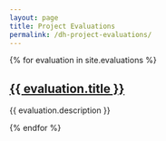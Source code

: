 ```yaml
---
layout: page
title: Project Evaluations
permalink: /dh-project-evaluations/
---
```


<div>
  {% for evaluation in site.evaluations %}
    <div>
      <h2><a href="{{ evaluation.url | prepend: site.baseurl }}">{{ evaluation.title }}</a></h2>
      <p>{{ evaluation.description }}<p>
  {% endfor %}
<!---Note: Liquid syntax seems to close open tags without adding them--->

